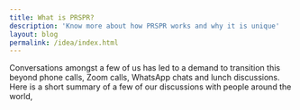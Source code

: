 ```yaml
---
title: What is PRSPR?
description: 'Know more about how PRSPR works and why it is unique'
layout: blog
permalink: /idea/index.html
---
```


Conversations amongst a few of us has led to a demand to transition this beyond phone calls, Zoom calls, WhatsApp chats and lunch discussions. Here is a short summary of a few of our discussions with people around the world,
